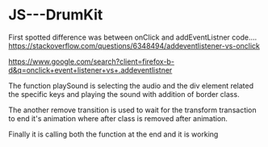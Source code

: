# JS---DrumKit

First spotted difference was between onClick and addEventListner code....
https://stackoverflow.com/questions/6348494/addeventlistener-vs-onclick

https://www.google.com/search?client=firefox-b-d&q=onclick+event+listener+vs+.addeventlistner

The function playSound is selecting the audio and the div element related the specific keys and playing the sound with addition of border class.

The another remove transition is used to wait for the transform transaction to end it's animation where after class is removed after animation.

Finally it is calling both the function at the end and it is working
